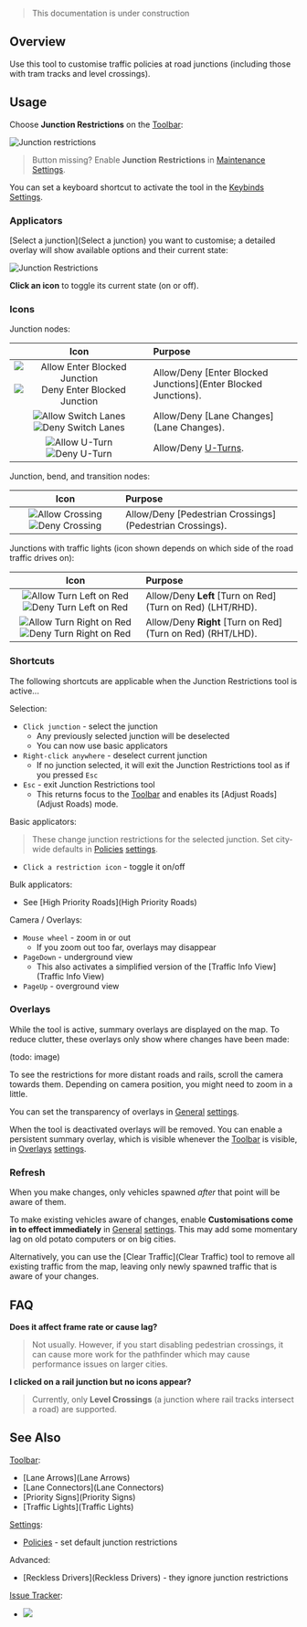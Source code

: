 > This documentation is under construction

## Overview

Use this tool to customise traffic policies at road junctions (including those with tram tracks and level crossings).

## Usage

Choose **Junction Restrictions** on the [Toolbar](Toolbar):

![Junction restrictions](https://imgur.com/KDDmUbj.png)
 
> Button missing? Enable **Junction Restrictions** in [Maintenance](Maintenance) [Settings](Settings).

You can set a keyboard shortcut to activate the tool in the [Keybinds](Keybinds) [Settings](Settings).

### Applicators

[Select a junction](Select a junction) you want to customise; a detailed overlay will show available options and their current state:

![Junction Restrictions](https://user-images.githubusercontent.com/1386719/146278228-bfabe0aa-d588-4734-9e0f-1692e4b4a4ee.png)

**Click an icon** to toggle its current state (on or off).

### Icons

Junction nodes:

| Icon  | Purpose |
| :---: | :---    |
| ![Allow Enter Blocked Junction](https://imgur.com/0eVCJuH.png) ![Deny Enter Blocked Junction](https://imgur.com/duJO1QZ.png) | Allow/Deny [Enter Blocked Junctions](Enter Blocked Junctions). |
| ![Allow Switch Lanes](https://imgur.com/chCdtd7.png) ![Deny Switch Lanes](https://imgur.com/ogINO6r.png) | Allow/Deny [Lane Changes](Lane Changes). |
| ![Allow U-Turn](https://imgur.com/WrcpoKL.png) ![Deny U-Turn](https://imgur.com/Rfqca7L.png) | Allow/Deny [U-Turns](U-Turns). |

Junction, bend, and transition nodes:

| Icon  | Purpose |
| :---: | :---    |
| ![Allow Crossing](https://imgur.com/3pHHufv.png) ![Deny Crossing](https://imgur.com/907BIzf.png) | Allow/Deny [Pedestrian Crossings](Pedestrian Crossings). |

Junctions with traffic lights (icon shown depends on which side of the road traffic drives on):

| Icon  | Purpose |
| :---: | :---    |
| ![Allow Turn Left on Red](https://imgur.com/TkeYuJG.png) ![Deny Turn Left on Red](https://imgur.com/15IuDg3.png) | Allow/Deny **Left** [Turn on Red](Turn on Red) (LHT/RHD). |
| ![Allow Turn Right on Red](https://imgur.com/GYo4GqF.png) ![Deny Turn Right on Red](https://imgur.com/BxJDYLT.png) | Allow/Deny **Right** [Turn on Red](Turn on Red) (RHT/LHD). |

### Shortcuts

The following shortcuts are applicable when the Junction Restrictions tool is active...

Selection:

* `Click junction` - select the junction
    * Any previously selected junction will be deselected
    * You can now use basic applicators
* `Right-click anywhere` - deselect current junction
    * If no junction selected, it will exit the Junction Restrictions tool as if you pressed `Esc`
* `Esc` - exit Junction Restrictions tool
    * This returns focus to the [Toolbar](Toolbar) and enables its [Adjust Roads](Adjust Roads) mode.

Basic applicators:

> These change junction restrictions for the selected junction. Set city-wide defaults in [Policies](Policies) [settings](settings).

* `Click a restriction icon` - toggle it on/off

Bulk applicators:

* See [High Priority Roads](High Priority Roads)

Camera / Overlays:

* `Mouse wheel` - zoom in or out
    * If you zoom out too far, overlays may disappear
* `PageDown` - underground view
    * This also activates a simplified version of the [Traffic Info View](Traffic Info View)
* `PageUp` - overground view

### Overlays

While the tool is active, summary overlays are displayed on the map. To reduce clutter, these overlays only show where changes have been made:

(todo: image)

To see the restrictions for more distant roads and rails, scroll the camera towards them. Depending on camera position, you might need to zoom in a little.

You can set the transparency of overlays in [General](General) [settings](settings).

When the tool is deactivated overlays will be removed. You can enable a persistent summary overlay, which is visible whenever the [Toolbar](Toolbar) is visible, in [Overlays](Overlays) [settings](settings).

### Refresh

When you make changes, only vehicles spawned _after_ that point will be aware of them.

To make existing vehicles aware of changes, enable **Customisations come in to effect immediately** in [General](General) [settings](settings). This may add some momentary lag on old potato computers or on big cities.

Alternatively, you can use the [Clear Traffic](Clear Traffic) tool to remove all existing traffic from the map, leaving only newly spawned traffic that is aware of your changes.

## FAQ

**Does it affect frame rate or cause lag?**
> Not usually. However, if you start disabling pedestrian crossings, it can cause more work for the pathfinder which may cause performance issues on larger cities.

**I clicked on a rail junction but no icons appear?**
> Currently, only **Level Crossings** (a junction where rail tracks intersect a road) are supported.

## See Also

[Toolbar](Toolbar):

* [Lane Arrows](Lane Arrows)
* [Lane Connectors](Lane Connectors)
* [Priority Signs](Priority Signs)
* [Traffic Lights](Traffic Lights)

[Settings](Settings):

* [Policies](Policies) - set default junction restrictions

Advanced:

* [Reckless Drivers](Reckless Drivers) - they ignore junction restrictions

[Issue Tracker](https://github.com/krzychu124/Cities-Skylines-Traffic-Manager-President-Edition/issues):

* <a href="https://github.com/CitiesSkylinesMods/TMPE/labels/JUNCTION RESTRICTIONS"><img src="https://img.shields.io/github/issues/CitiesSkylinesMods/TMPE/JUNCTION RESTRICTIONS?label=JUNCTION RESTRICTIONS&logo=github" /></a>